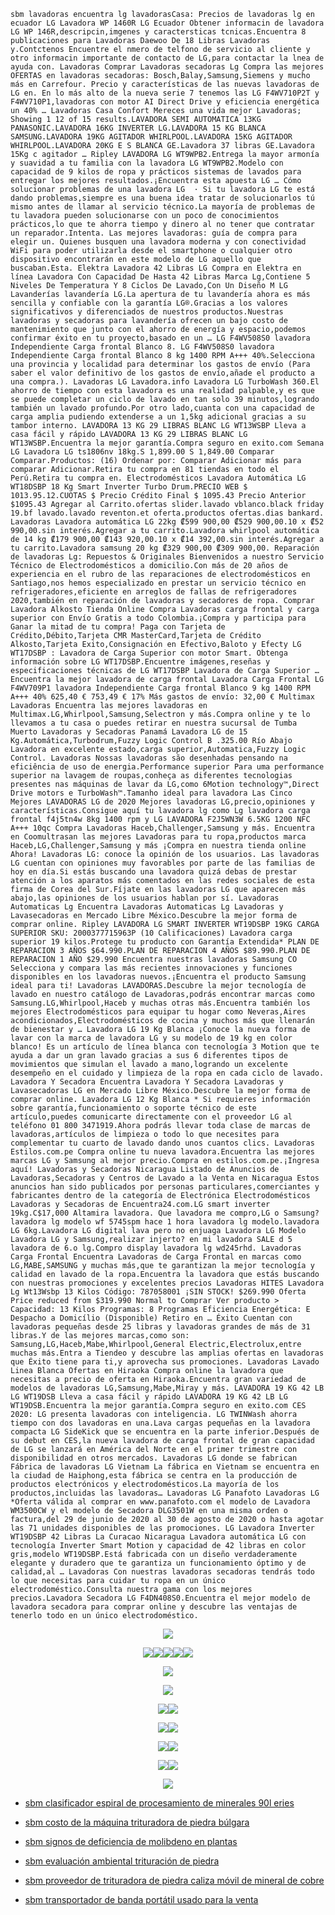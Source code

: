 
```
sbm lavadoras encuentra lg lavadorasСasa: Precios de lavadoras lg en ecuador LG Lavadora WP 1460R LG Ecuador Obtener informacin de lavadora LG WP 146R,descripcin,imgenes y caractersticas tcnicas.Encuentra 8 publicaciones para Lavadoras Daewoo De 18 Libras Lavadoras y.Contctenos Encuentre el nmero de telfono de servicio al cliente y otro informacin importante de contacto de LG,para contactar la lnea de ayuda con. Lavadoras Comprar Lavadoras secadoras Lg Compra las mejores OFERTAS en lavadoras secadoras: Bosch,Balay,Samsung,Siemens y mucho más en Carrefour. Precio y características de las nuevas lavadoras de LG en. En lo más alto de la nueva serie 7 tenemos las LG F4WV710P2T y F4WV710P1,lavadoras con motor AI Direct Drive y eficiencia energética un 40% … Lavadoras Casa Confort Mereces una vida mejor Lavadoras; Showing 1 12 of 15 results.LAVADORA SEMI AUTOMATICA 13KG PANASONIC.LAVADORA 16KG INVERTER LG.LAVADORA 15 KG BLANCA SAMSUNG.LAVADORA 19KG AGITADOR WHIRLPOOL.LAVADORA 15KG AGITADOR WHIRLPOOL.LAVADORA 20KG E S BLANCA GE.Lavadora 37 libras GE.Lavadora 15Kg c agitador … Ripley LAVADORA LG WT9WPB2.Entrega la mayor armonía y suavidad a tu familia con la lavadora LG WT9WPB2.Modelo con capacidad de 9 kilos de ropa y prácticos sistemas de lavados para entregar los mejores resultados.¡Encuentra esta apuesta LG … Cómo solucionar problemas de una lavadora LG  · Si tu lavadora LG te está dando problemas,siempre es una buena idea tratar de solucionarlos tú mismo antes de llamar al servicio técnico.La mayoría de problemas de tu lavadora pueden solucionarse con un poco de conocimientos prácticos,lo que te ahorra tiempo y dinero al no tener que contratar un reparador.Intenta. Las mejores lavadoras: guía de compra para elegir un. Quienes busquen una lavadora moderna y con conectividad WiFi para poder utilizarla desde el smartphone o cualquier otro dispositivo encontrarán en este modelo de LG aquello que buscaban.Esta. Elektra Lavadora 42 Libras LG Compra en Elektra en línea Lavadora Con Capacidad De Hasta 42 Libras Marca Lg,Contiene 5 Niveles De Temperatura Y 8 Ciclos De Lavado,Con Un Diseño M LG Lavanderías lavandería LG.La apertura de tu lavandería ahora es más sencilla y confiable con la garantía LG®.Gracias a los valores significativos y diferenciados de nuestros productos.Nuestras lavadoras y secadoras para lavandería ofrecen un bajo costo de mantenimiento que junto con el ahorro de energía y espacio,podemos confirmar éxito en tu proyecto,basado en un … LG F4WV508S0 lavadora Independiente Carga frontal Blanco 8. LG F4WV508S0 lavadora Independiente Carga frontal Blanco 8 kg 1400 RPM A+++ 40%.Selecciona una provincia y localidad para determinar los gastos de envío (Para saber el valor definitivo de los gastos de envío,añade el producto a una compra.). Lavadoras LG Lavadora.info Lavadora LG TurboWash 360.El ahorro de tiempo con esta lavadora es una realidad palpable,y es que se puede completar un ciclo de lavado en tan solo 39 minutos,logrando también un lavado profundo.Por otro lado,cuanta con una capacidad de carga amplia pudiendo extenderse a un 1,5kg adicional gracias a su tambor interno. LAVADORA 13 KG 29 LIBRAS BLANC LG WT13WSBP Lleva a casa fácil y rápido LAVADORA 13 KG 29 LIBRAS BLANC LG WT13WSBP.Encuentra la mejor garantía.Compra seguro en exito.com Semana LG Lavadora LG ts1806nv 18kg.S 1,899.00 S 1,849.00 Comparar Comparar.Productos: (16) Ordenar por: Comparar Adicionar más para comparar Adicionar.Retira tu compra en 81 tiendas en todo el Perú.Retira tu compra en. Electrodomésticos Lavadora Automática LG WT18DSBP 18 Kg Smart Inverter Turbo Drum.PRECIO WEB $ 1013.95.12.CUOTAS $ Precio Crédito Final $ 1095.43 Precio Anterior $1095.43 Agregar al Carrito.ofertas slider.lavado vblanco.black friday 19.bf lavado.lavado reventon.et oferta.productos ofertas.dias bankard. Lavadoras Lavadora automática LG 22kg ₡599 900,00 ₡529 900,00.10 x ₡52 990,00.sin interés.Agregar a tu carrito.Lavadora whirlpool automática de 14 kg ₡179 900,00 ₡143 920,00.10 x ₡14 392,00.sin interés.Agregar a tu carrito.Lavadora samsung 20 kg ₡329 900,00 ₡309 900,00. Reparación de lavadoras Lg: Repuestos & Originales Bienvenidos a nuestro Servicio Técnico de Electrodomésticos a domicilio.Con más de 20 años de experiencia en el rubro de las reparaciones de electrodomésticos en Santiago,nos hemos especializado en prestar un servicio técnico en refrigeradores,eficiente en arreglos de fallas de refrigeradores 2020,también en reparación de lavadoras y secadores de ropa. Comprar Lavadora Alkosto Tienda Online Compra Lavadoras carga frontal y carga superior con Envío Gratis a todo Colombia.¡Compra y participa para Ganar la mitad de tu compra! Paga con Tarjeta de Crédito,Débito,Tarjeta CMR MasterCard,Tarjeta de Crédito Alkosto,Tarjeta Exito,Consignación en Efectivo,Baloto y Efecty LG WT17DSBP : Lavadora de Carga Superior con motor Smart. Obtenga información sobre LG WT17DSBP.Encuentre imágenes,reseñas y especificaciones técnicas de LG WT17DSBP Lavadora de Carga Superior … Encuentra la mejor lavadora de carga frontal Lavadora Carga Frontal LG F4WV709P1 lavadora Independiente Carga frontal Blanco 9 kg 1400 RPM A+++ 40% 625,40 € 753,49 € 17% Más gastos de envío: 32,00 € Multimax Lavadoras Encuentra las mejores lavadoras en Multimax.LG,Whirlpool,Samsung,Selectron y más.Compra online y te lo llevamos a tu casa o puedes retirar en nuestra sucursal de Tumba Muerto Lavadoras y Secadoras Panamá Lavadora LG de 15 Kg.Automática,Turbodrum,Fuzzy Logic Control B .325.00 Río Abajo Lavadora en excelente estado,carga superior,Automatica,Fuzzy Logic Control. Lavadoras Nossas lavadoras são desenhadas pensando na eficiência de uso de energia.Performance superior Para uma performance superior na lavagem de roupas,conheça as diferentes tecnologias presentes nas máquinas de lavar da LG,como 6Motion technology™,Direct Drive motors e TurboWash™.Tamanho ideal para lavadora Las Cinco Mejores LAVADORAS LG de 2020 Mejores lavadoras LG,precio,opiniones y características.Consigue aquí tu lavadora lg como Lg lavadora carga frontal f4j5tn4w 8kg 1400 rpm y LG LAVADORA F2J5WN3W 6.5KG 1200 NFC A+++ 10qc Compra Lavadoras Haceb,Challenger,Samsung y más. Encuentra en Coomultrasan las mejores Lavadoras para tu ropa,productos marca Haceb,LG,Challenger,Samsung y más ¡Compra en nuestra tienda online Ahora! Lavadoras LG: conoce la opinión de los usuarios. Las lavadoras LG cuentan con opiniones muy favorables por parte de las familias de hoy en día.Si estás buscando una lavadora quizá debas de prestar atención a los aparatos más comentados en las redes sociales de esta firma de Corea del Sur.Fíjate en las lavadoras LG que aparecen más abajo,las opiniones de los usuarios hablan por sí. Lavadoras Automaticas Lg Encuentra Lavadoras Automaticas Lg Lavadoras y Lavasecadoras en Mercado Libre México.Descubre la mejor forma de comprar online. Ripley LAVADORA LG SMART INVERTER WT19DSBP 19KG CARGA SUPERIOR SKU: 2000377715963P (10 Calificaciones) Lavadora carga superior 19 kilos.Protege tu producto con Garantía Extendida* PLAN DE REPARACION 3 AÑOS $64.990.PLAN DE REPARACION 4 AÑOS $89.990.PLAN DE REPARACION 1 AÑO $29.990 Encuentra nuestras lavadoras Samsung CO Selecciona y compara las más recientes innovaciones y funciones disponibles en los lavadoras nuevos.¡Encuentra el producto Samsung ideal para ti! Lavadoras LAVADORAS.Descubre la mejor tecnología de lavado en nuestro catálogo de Lavadoras,podrás encontrar marcas como Samsung.LG,Whirlpool,Haceb y muchas otras más.Encuentra también los mejores Electrodomésticos para equipar tu hogar como Neveras,Aires acondicionados,Electrodomésticos de cocina y muchos más que llenarán de bienestar y … Lavadora LG 19 Kg Blanca ¡Conoce la nueva forma de lavar con la marca de lavadora LG y su modelo de 19 kg en color blanco! Es un artículo de línea blanca con tecnología 3 Motion que te ayuda a dar un gran lavado gracias a sus 6 diferentes tipos de movimientos que simulan el lavado a mano,logrando un excelente desempeño en el cuidado y limpieza de la ropa en cada ciclo de lavado. Lavadora Y Secadora Encuentra Lavadora Y Secadora Lavadoras y Lavasecadoras LG en Mercado Libre México.Descubre la mejor forma de comprar online. Lavadora LG 12 Kg Blanca * Si requieres información sobre garantía,funcionamiento o soporte técnico de este artículo,puedes comunicarte directamente con el proveedor LG al teléfono 01 800 3471919.Ahora podrás llevar toda clase de marcas de lavadoras,artículos de limpieza o todo lo que necesites para complementar tu cuarto de lavado dando unos cuantos clics. Lavadoras Estilos.com.pe Compra online tu nueva lavadora.Encuentra las mejores marcas LG y Samsung al mejor precio.Compra en estilos.com.pe.¡Ingresa aquí! Lavadoras y Secadoras Nicaragua Listado de Anuncios de Lavadoras,Secadoras y Centros de Lavado a la Venta en Nicaragua Estos anuncios han sido publicados por personas particulares,comerciantes y fabricantes dentro de la categoría de Electrónica Electrodomésticos Lavadoras y Secadoras de Encuentra24.com.LG smart inverter 19kg.C$17,000 Altamira lavadora. Que lavadora me compro,LG o Samsung? lavadora lg modelo wf 5745spm hace 1 hora lavadora lg modelo.lavadora LG 6kg.Lavadora LG digital lava pero no enjuaga Lavadora LG Modelo Lavadora LG y Samsung,realizar injerto? en mi lavadora SALE d 5 lavadora de 6.o lg.Compro display lavadora lg wd245rhd. Lavadoras Carga Frontal Encuentra Lavadoras de Carga Frontal en marcas como LG,MABE,SAMSUNG y muchas más,que te garantizan la mejor tecnología y calidad en lavado de la ropa.Encuentra la lavadora que estás buscando con nuestras promociones y excelentes precios Lavadoras HITES Lavadora Lg Wt13Wsbp 13 Kilos Código: 787058001 ¡SIN STOCK! $269.990 Oferta Price reduced from $319.990 Normal to Comprar Ver producto > Capacidad: 13 Kilos Programas: 8 Programas Eficiencia Energética: E Despacho a Domicílio (Disponible) Retiro en … Éxito Cuentan con lavadoras pequeñas desde 25 libras y lavadoras grandes de más de 31 libras.Y de las mejores marcas,como son: Samsung,LG,Haceb,Mabe,Whirlpool,General Electric,Electrolux,entre muchas más.Entra a Tiendeo y descubre las amplias ofertas en lavadoras que Éxito tiene para ti,y aprovecha sus promociones. Lavadoras Lavado Linea Blanca Ofertas en Hiraoka Compra online la lavadora que necesitas a precio de oferta en Hiraoka.Encuentra gran variedad de modelos de lavadoras LG,Samsung,Mabe,Miray y más. LAVADORA 19 KG 42 LB LG WT19DSB Lleva a casa fácil y rápido LAVADORA 19 KG 42 LB LG WT19DSB.Encuentra la mejor garantía.Compra seguro en exito.com CES 2020: LG presenta lavadoras con inteligencia. LG TWINWash ahorra tiempo con dos lavadoras en una.Lava cargas pequeñas en la lavadora compacta LG SideKick que se encuentra en la parte inferior.Después de su debut en CES,la nueva lavadora de carga frontal de gran capacidad de LG se lanzará en América del Norte en el primer trimestre con disponibilidad en otros mercados. Lavadoras LG donde se fabrican Fábrica de lavadoras LG Vietnam La fábrica en Vietnam se encuentra en la ciudad de Haiphong,esta fábrica se centra en la producción de productos electrónicos y electrodomésticos.La mayoría de los productos,incluidas las lavadoras… Lavadoras LG Panafoto Lavadoras LG *Oferta válida al comprar en www.panafoto.com el modelo de Lavadora WM3500CW y el modelo de Secadora DLG3501W en una misma orden o factura,del 29 de junio de 2020 al 30 de agosto de 2020 o hasta agotar las 71 unidades disponibles de las promociones. LG Lavadora Inverter WT19DSBP 42 Libras La Curacao Nicaragua Lavadora automática LG con tecnología Inverter Smart Motion y capacidad de 42 libras en color gris,modelo WT19DSBP.Está fabricada con un diseño verdaderamente elegante y duradero que te garantiza un funcionamiento óptimo y de calidad,al … Lavadoras Con nuestras lavadoras secadoras tendrás todo lo que necesitas para cuidar tu ropa en un único electrodoméstico.Consulta nuestra gama con los mejores precios.Lavadora Secadora LG F4DN408S0.Encuentra el mejor modelo de lavadora secadora para comprar online y descubre las ventajas de tenerlo todo en un único electrodoméstico. 
```

<div align="center">

<a href="https://es-crusher.shibang-china.com/github&k=sbm+lavadoras+encuentra+lg+lavadoras"><img src="https://static.shibang-china.com/es/crusher/logo.jpg"></a>

<a href="https://es-crusher.shibang-china.com/github&k=sbm+lavadoras+encuentra+lg+lavadoras"><img src="https://static.shibang-china.com/es/crusher/index.jpg"></a><a href="https://es-crusher.shibang-china.com/material.htmlgithub&k=sbm+lavadoras+encuentra+lg+lavadoras"><img src="https://static.shibang-china.com/es/crusher/material.jpg"></a><a href="https://es-crusher.shibang-china.com/application.htmlgithub&k=sbm+lavadoras+encuentra+lg+lavadoras"><img src="https://static.shibang-china.com/es/crusher/application.jpg"></a><a href="https://es-crusher.shibang-china.com/aboutus.htmlgithub&k=sbm+lavadoras+encuentra+lg+lavadoras"><img src="https://static.shibang-china.com/es/crusher/aboutus.jpg"></a><a href="https://es-crusher.shibang-china.com/contact.htmlgithub&k=sbm+lavadoras+encuentra+lg+lavadoras"><img src="https://static.shibang-china.com/es/crusher/contact.jpg"></a>

<a href="https://es-crusher.shibang-china.com/github&k=sbm+lavadoras+encuentra+lg+lavadoras"><img src="https://static.shibang-china.com/es/crusher/banner.jpg"></a>

<a href="https://swt.shibang-china.com/github&k=sbm+lavadoras+encuentra+lg+lavadoras"><img src="https://static.shibang-china.com/es/crusher/text.jpg"></a>

<a href="https://swt.shibang-china.com/github&k=sbm+lavadoras+encuentra+lg+lavadoras"><img src="https://static.shibang-china.com/es/crusher/chat.jpg"></a><a href="https://es-crusher.shibang-china.com/contact.htmlgithub&k=sbm+lavadoras+encuentra+lg+lavadoras"><img src="https://static.shibang-china.com/es/crusher/message.jpg"></a>

<a href="https://es-crusher.shibang-china.com/products/pe.htmlgithub&k=sbm+lavadoras+encuentra+lg+lavadoras"><img src="https://static.shibang-china.com/es/crusher/pe.jpg"></a><a href="https://es-crusher.shibang-china.com/products/pf.htmlgithub&k=sbm+lavadoras+encuentra+lg+lavadoras"><img src="https://static.shibang-china.com/es/crusher/pf.jpg"></a>

<a href="https://es-crusher.shibang-china.com/products/hpt.htmlgithub&k=sbm+lavadoras+encuentra+lg+lavadoras"><img src="https://static.shibang-china.com/es/crusher/hpt.jpg"></a><a href="https://es-crusher.shibang-china.com/products/vsi.htmlgithub&k=sbm+lavadoras+encuentra+lg+lavadoras"><img src="https://static.shibang-china.com/es/crusher/vsi.jpg"></a>

<a href="https://es-crusher.shibang-china.com/products/klv.htmlgithub&k=sbm+lavadoras+encuentra+lg+lavadoras"><img src="https://static.shibang-china.com/es/crusher/klv.jpg"></a><a href="https://es-crusher.shibang-china.com/products/portable.htmlgithub&k=sbm+lavadoras+encuentra+lg+lavadoras"><img src="https://static.shibang-china.com/es/crusher/portable.jpg"></a>

<a href="https://swt.shibang-china.com/github&k=sbm+lavadoras+encuentra+lg+lavadoras"><img src="https://static.shibang-china.com/es/crusher/case.jpg"></a>

</div>


* [sbm clasificador espiral de procesamiento de minerales 90l eries](sbm%20clasificador%20espiral%20de%20procesamiento%20de%20minerales%2090l%20eries.md)

* [sbm costo de la máquina trituradora de piedra búlgara](sbm%20costo%20de%20la%20m%C3%A1quina%20trituradora%20de%20piedra%20b%C3%BAlgara.md)

* [sbm signos de deficiencia de molibdeno en plantas](sbm%20signos%20de%20deficiencia%20de%20molibdeno%20en%20plantas.md)

* [sbm evaluación ambiental trituración de piedra](sbm%20evaluaci%C3%B3n%20ambiental%20trituraci%C3%B3n%20de%20piedra.md)

* [sbm proveedor de trituradora de piedra caliza móvil de mineral de cobre](sbm%20proveedor%20de%20trituradora%20de%20piedra%20caliza%20m%C3%B3vil%20de%20mineral%20de%20cobre.md)

* [sbm transportador de banda portátil usado para la venta](sbm%20transportador%20de%20banda%20port%C3%A1til%20usado%20para%20la%20venta.md)